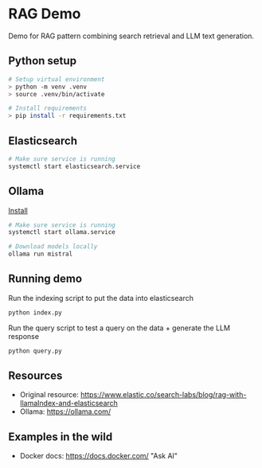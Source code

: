 # RAG Demo

Demo for RAG pattern combining search retrieval and LLM text generation.

## Python setup 

```bash
# Setup virtual environment
> python -m venv .venv
> source .venv/bin/activate

# Install requirements
> pip install -r requirements.txt
```

## Elasticsearch

```bash
# Make sure service is running
systemctl start elasticsearch.service
```

## Ollama

[Install](https://ollama.com/)

```bash
# Make sure service is running
systemctl start ollama.service

# Download models locally
ollama run mistral
```

## Running demo

Run the indexing script to put the data into elasticsearch
```bash
python index.py
```

Run the query script to test a query on the data + generate the LLM response
```bash
python query.py
```

## Resources

- Original resource: https://www.elastic.co/search-labs/blog/rag-with-llamaIndex-and-elasticsearch
- Ollama: https://ollama.com/

## Examples in the wild

- Docker docs: https://docs.docker.com/ "Ask AI"
